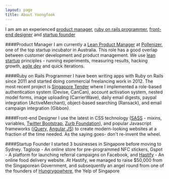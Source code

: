 ```yaml
---
layout: page
title: About Yoongfook
---
```

I am am an experienced [product manager](#prod), [ruby on rails programmer](#dev), [front-end designer](#design) and [startup founder](#startup)

####Product Manager
I am currently a [Lean Product Manager](http://pollenizer.com/what-is-a-lean-product-manager) at [Pollenizer](http://pollenizer.com), one of the top startup incubator in Australia. This role has a good overlap between customer development and product management. We use [lean startup](http://theleanstartup.com/) principles - running experiments, measuring results, hacking growth, [agile dev](http://en.wikipedia.org/wiki/Agile_software_development) and quick iterations.

####Ruby on Rails Programmer
I have been writing apps with Ruby on Rails since 2011 and started doing commercial freelancing work in 2012. The most recent project is [Singapore Tender](http://singaporetender.com) where I implemented a role-based authentication system (Devise, CanCan),  account activation system, nested model forms, image uploading (CarrierWave), daily email digests, paypal integration (ActiveMerchant),  object-based searching (Ransack), and email campaign integration (Gibbon).

####Front-end Designer
I use the latest in CSS technology ([SASS](http://sass-lang.com) - mixins, variables, [Twitter Bootstrap](http://twitter.github.com/bootstrap), [Zurb Foundation](http://foundation.zurb.com)), and popular Javascript frameworks ([jQuery](http://jquery.com), [Angular JS](http://angularjs.org)) to create modern-looking websites at a fraction of the time needed. As the saying goes- don't re-invent the wheel.

####Startup Founder
I started 3 businesses in Singapore before moving to Sydney. Tagloop - An online store for pre-programmed NFC stickers, Gspot - A platform for launching referral campaigns on Facebook, and [Hastify](http://hastify.com) - An online food delivery website. At Hastify, we managed to raise $50,000 from the Singaporean Government, and subsequently an angel round from one of the founders of [Hungrygowhere](http://hungrygowhere.com), the Yelp of Singapore

